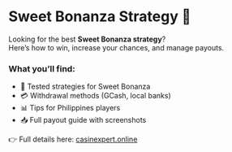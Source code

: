 # Sweet Bonanza Strategy 🎰  

Looking for the best **Sweet Bonanza strategy**?  
Here’s how to win, increase your chances, and manage payouts.  

### What you’ll find:
- 🎯 Tested strategies for Sweet Bonanza  
- 💳 Withdrawal methods (GCash, local banks)  
- 📊 Tips for Philippines players  
- 📥 Full payout guide with screenshots  

👉 Full details here: [casinexpert.online](https://casinexpert.online)

